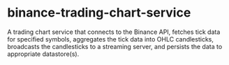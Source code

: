 # binance-trading-chart-service
A trading chart service that connects to the Binance API, fetches tick data for specified symbols, aggregates the tick data into OHLC candlesticks, broadcasts the candlesticks to a streaming server, and persists the data to appropriate datastore(s).

